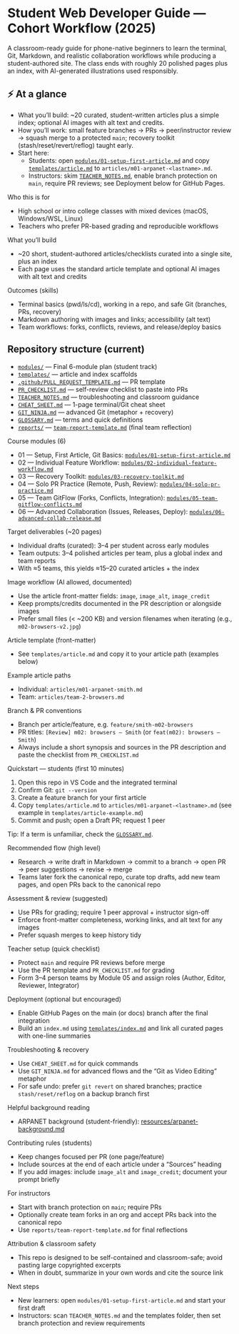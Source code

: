 # Student Web Developer Guide — Cohort Workflow (2025)

A classroom-ready guide for phone-native beginners to learn the terminal, Git, Markdown, and realistic collaboration workflows while producing a student-authored site. The class ends with roughly 20 polished pages plus an index, with AI-generated illustrations used responsibly.

## ⚡️ At a glance
- What you’ll build: ~20 curated, student-written articles plus a simple index; optional AI images with alt text and credits.
- How you’ll work: small feature branches → PRs → peer/instructor review → squash merge to a protected `main`; recovery toolkit (stash/reset/revert/reflog) taught early.
- Start here:
	- Students: open [`modules/01-setup-first-article.md`](modules/01-setup-first-article.md) and copy [`templates/article.md`](templates/article.md) to `articles/m01-arpanet-<lastname>.md`.
	- Instructors: skim [`TEACHER_NOTES.md`](TEACHER_NOTES.md), enable branch protection on `main`, require PR reviews; see Deployment below for GitHub Pages.

Who this is for
- High school or intro college classes with mixed devices (macOS, Windows/WSL, Linux)
- Teachers who prefer PR-based grading and reproducible workflows

What you’ll build
- ~20 short, student-authored articles/checklists curated into a single site, plus an index
- Each page uses the standard article template and optional AI images with alt text and credits

Outcomes (skills)
- Terminal basics (pwd/ls/cd), working in a repo, and safe Git (branches, PRs, recovery)
- Markdown authoring with images and links; accessibility (alt text)
- Team workflows: forks, conflicts, reviews, and release/deploy basics

## Repository structure (current)
- [`modules/`](modules/) — Final 6-module plan (student track)
- [`templates/`](templates/) — article and index scaffolds
- [`.github/PULL_REQUEST_TEMPLATE.md`](.github/PULL_REQUEST_TEMPLATE.md) — PR template
- [`PR_CHECKLIST.md`](PR_CHECKLIST.md) — self-review checklist to paste into PRs
- [`TEACHER_NOTES.md`](TEACHER_NOTES.md) — troubleshooting and classroom guidance
- [`CHEAT_SHEET.md`](CHEAT_SHEET.md) — 1-page terminal/Git cheat sheet
- [`GIT_NINJA.md`](GIT_NINJA.md) — advanced Git (metaphor + recovery)
- [`GLOSSARY.md`](GLOSSARY.md) — terms and quick definitions
- [`reports/`](reports/) — [`team-report-template.md`](reports/team-report-template.md) (final team reflection)

Course modules (6)
- 01 — Setup, First Article, Git Basics: [`modules/01-setup-first-article.md`](modules/01-setup-first-article.md)
- 02 — Individual Feature Workflow: [`modules/02-individual-feature-workflow.md`](modules/02-individual-feature-workflow.md)
- 03 — Recovery Toolkit: [`modules/03-recovery-toolkit.md`](modules/03-recovery-toolkit.md)
- 04 — Solo PR Practice (Remote, Push, Review): [`modules/04-solo-pr-practice.md`](modules/04-solo-pr-practice.md)
- 05 — Team GitFlow (Forks, Conflicts, Integration): [`modules/05-team-gitflow-conflicts.md`](modules/05-team-gitflow-conflicts.md)
- 06 — Advanced Collaboration (Issues, Releases, Deploy): [`modules/06-advanced-collab-release.md`](modules/06-advanced-collab-release.md)

Target deliverables (~20 pages)
- Individual drafts (curated): 3–4 per student across early modules
- Team outputs: 3–4 polished articles per team, plus a global index and team reports
- With ≈5 teams, this yields ≈15–20 curated articles + the index

Image workflow (AI allowed, documented)
- Use the article front-matter fields: `image`, `image_alt`, `image_credit`
- Keep prompts/credits documented in the PR description or alongside images
- Prefer small files (< ~200 KB) and version filenames when iterating (e.g., `m02-browsers-v2.jpg`)

Article template (front-matter)
- See `templates/article.md` and copy it to your article path (examples below)

Example article paths
- Individual: `articles/m01-arpanet-smith.md`
- Team: `articles/team-2-browsers.md`

Branch & PR conventions
- Branch per article/feature, e.g. `feature/smith-m02-browsers`
- PR titles: `[Review] m02: browsers — Smith` (or `feat(m02): browsers — Smith`)
- Always include a short synopsis and sources in the PR description and paste the checklist from `PR_CHECKLIST.md`

Quickstart — students (first 10 minutes)
1) Open this repo in VS Code and the integrated terminal
2) Confirm Git: `git --version`
3) Create a feature branch for your first article
4) Copy `templates/article.md` to `articles/m01-arpanet-<lastname>.md` (see example in `templates/article-example.md`)
5) Commit and push; open a Draft PR; request 1 peer
 
Tip: If a term is unfamiliar, check the [`GLOSSARY.md`](GLOSSARY.md).

Recommended flow (high level)
- Research → write draft in Markdown → commit to a branch → open PR → peer suggestions → revise → merge
- Teams later fork the canonical repo, curate top drafts, add new team pages, and open PRs back to the canonical repo

Assessment & review (suggested)
- Use PRs for grading; require 1 peer approval + instructor sign-off
- Enforce front-matter completeness, working links, and alt text for any images
- Prefer squash merges to keep history tidy

Teacher setup (quick checklist)
- Protect `main` and require PR reviews before merge
- Use the PR template and `PR_CHECKLIST.md` for grading
- Form 3–4 person teams by Module 05 and assign roles (Author, Editor, Reviewer, Integrator)

Deployment (optional but encouraged)
- Enable GitHub Pages on the main (or docs) branch after the final integration
- Build an `index.md` using [`templates/index.md`](templates/index.md) and link all curated pages with one-line summaries

Troubleshooting & recovery
- Use `CHEAT_SHEET.md` for quick commands
- Use `GIT_NINJA.md` for advanced flows and the “Git as Video Editing” metaphor
- For safe undo: prefer `git revert` on shared branches; practice `stash/reset/reflog` on a backup branch first

Helpful background reading
- ARPANET background (student-friendly): [resources/arpanet-background.md](resources/arpanet-background.md)

Contributing rules (students)
- Keep changes focused per PR (one page/feature)
- Include sources at the end of each article under a “Sources” heading
- If you add images: include `image_alt` and `image_credit`; document your prompt briefly

For instructors
- Start with branch protection on `main`; require PRs
- Optionally create team forks in an org and accept PRs back into the canonical repo
- Use `reports/team-report-template.md` for final reflections

Attribution & classroom safety
- This repo is designed to be self-contained and classroom-safe; avoid pasting large copyrighted excerpts
- When in doubt, summarize in your own words and cite the source link

Next steps
- New learners: open `modules/01-setup-first-article.md` and start your first draft
- Instructors: scan `TEACHER_NOTES.md` and the templates folder, then set branch protection and review requirements
